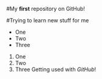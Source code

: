 #My **first** repository on GitHub!

#Trying to learn new stuff for me
* One
* Two
* Three
1. One
2. Two
3. Three
Getting used with *GitHub*!
